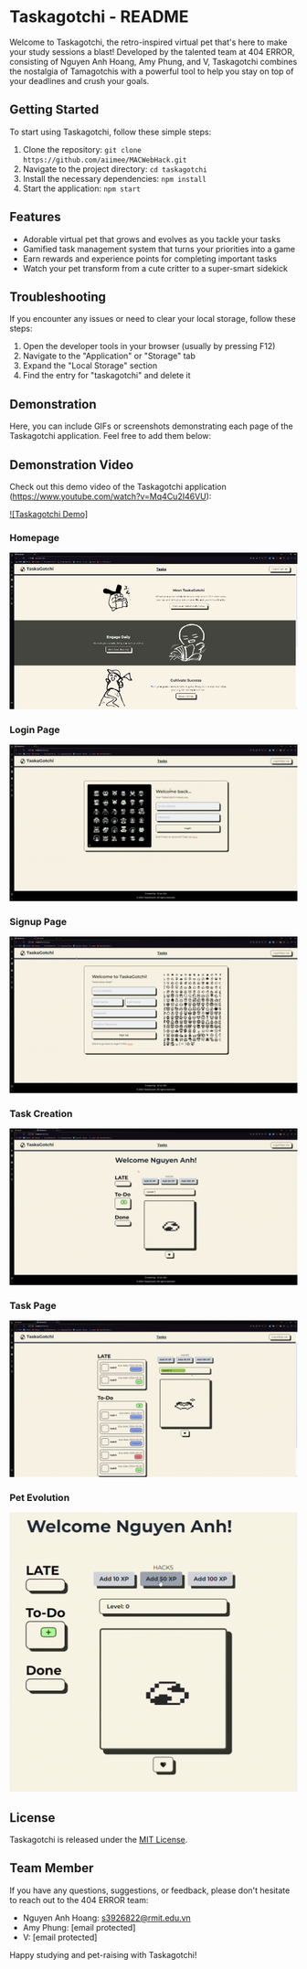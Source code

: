 # Taskagotchi - README

Welcome to Taskagotchi, the retro-inspired virtual pet that's here to make your study sessions a blast! Developed by the talented team at 404 ERROR, consisting of Nguyen Anh Hoang, Amy Phung, and V, Taskagotchi combines the nostalgia of Tamagotchis with a powerful tool to help you stay on top of your deadlines and crush your goals.

## Getting Started

To start using Taskagotchi, follow these simple steps:

1. Clone the repository: `git clone https://github.com/aiimee/MACWebHack.git`
2. Navigate to the project directory: `cd taskagotchi`
3. Install the necessary dependencies: `npm install`
4. Start the application: `npm start`

## Features

- Adorable virtual pet that grows and evolves as you tackle your tasks
- Gamified task management system that turns your priorities into a game
- Earn rewards and experience points for completing important tasks
- Watch your pet transform from a cute critter to a super-smart sidekick

## Troubleshooting

If you encounter any issues or need to clear your local storage, follow these steps:

1. Open the developer tools in your browser (usually by pressing F12)
2. Navigate to the "Application" or "Storage" tab
3. Expand the "Local Storage" section
4. Find the entry for "taskagotchi" and delete it

## Demonstration

Here, you can include GIFs or screenshots demonstrating each page of the Taskagotchi application. Feel free to add them below:

## Demonstration Video

Check out this demo video of the Taskagotchi application (https://www.youtube.com/watch?v=Mq4Cu2I46VU):

[![Taskagotchi Demo]](https://www.youtube.com/watch?v=Mq4Cu2I46VU)

### Homepage
![Homepage GIF](./taskagotchi/src/assets/gif/Homepage.gif)

### Login Page
![Login GIF](./taskagotchi/src/assets/gif/Login.gif)

### Signup Page
![Signup GIF](./taskagotchi/src/assets/gif/Signup.gif)

### Task Creation
![Addtask GIF](./taskagotchi/src/assets/gif/Addtask.gif)

### Task Page
![TaskPage GIF](./taskagotchi/src/assets/gif/TaskPage.gif)

### Pet Evolution
![Evolve](./taskagotchi/src/assets/gif/Evolve.gif)


## License

Taskagotchi is released under the [MIT License](https://opensource.org/licenses/MIT).

## Team Member

If you have any questions, suggestions, or feedback, please don't hesitate to reach out to the 404 ERROR team:

- Nguyen Anh Hoang: s3926822@rmit.edu.vn
- Amy Phung: [email protected]
- V: [email protected]

Happy studying and pet-raising with Taskagotchi!
